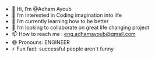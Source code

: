 - 👋 Hi, I’m @Adham Ayoub
- 👀 I’m interested in Coding imagination into life
- 🌱 I’m currently learning how to be better
- 💞️ I’m looking to collaborate on great life changing project
- 📫 How to reach me : eng.adhamayoub@gmail.com
- 😄 Pronouns: ENGINEER
- ⚡ Fun fact: successful people aren`t funny

<!---
AdhamAyoub/AdhamAyoub is a ✨ special ✨ repository because its `README.md` (this file) appears on your GitHub profile.
You can click the Preview link to take a look at your changes.
--->
